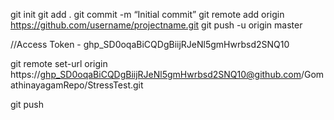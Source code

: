 git init
git add .
git commit -m “Initial commit”
git remote add origin https://github.com/username/projectname.git
git push -u origin master

//Access Token -  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

git remote set-url origin https://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@github.com/GomathinayagamRepo/StressTest.git

git push
